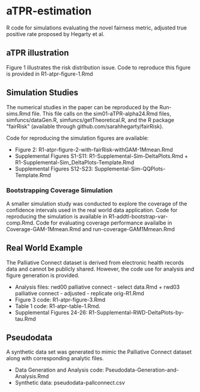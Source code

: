 # aTPR-estimation
R code for simulations evaluating the novel fairness metric, adjusted true positive rate proposed by Hegarty et al.

## aTPR illustration 
Figure 1 illustrates the risk distribution issue. Code to reproduce this figure is provided in R1-atpr-figure-1.Rmd


## Simulation Studies
The numerical studies in the paper can be reproduced by the Run-sims.Rmd file. This file calls on the sim01-aTPR-alpha24.Rmd files, simfuncs/dataGen.R, simfuncs/getTheoretical.R, and the R package "fairRisk" (available through github.com/sarahhegarty/fairRisk). 

Code for reproducing the simulation figures are available:
  - Figure 2: R1-atpr-figure-2-with-fairRisk-withGAM-1Mmean.Rmd
  - Supplemental Figures S1-S11: R1-Supplemental-Sim-DeltaPlots.Rmd + R1-Supplemental-Sim_DeltaPlots-Template.Rmd
  - Supplemental Figures S12-S23: Supplemental-Sim-QQPlots-Template.Rmd

### Bootstrapping Coverage Simulation
A smaller simulation study was conducted to explore the coverage of the confidence intervals used in the real world data application. Code for reproducing the simulation is available in R1-addtl-bootstrap-var-comp.Rmd. Code for evaluating coverage performance availalbe in Coverage-GAM-1Mmean.Rmd and run-coverage-GAM1Mmean.Rmd

## Real World Example
The Palliative Connect dataset is derived from electronic health records data and cannot be publicly shared. However, the code use for analysis and figure generation is provided.
  - Analysis files: rwd00 palliative connect - select data.Rmd + rwd03 palliative connect - adjusted - replicate orig-R1.Rmd 
  - Figure 3 code: R1-atpr-figure-3.Rmd
  - Table 1 code: R1-atpr-table-1.Rmd.
  - Supplemental Figures 24-26: R1-Supplemental-RWD-DeltaPlots-by-tau.Rmd

## Pseudodata
A synthetic data set was generated to mimic the Palliative Connect dataset along with corresponding analytic files.
  - Data Generation and Analysis code: Pseudodata-Generation-and-Analysis.Rmd
  - Synthetic data: pseudodata-pallconnect.csv
 

